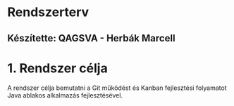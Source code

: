 # Rendszerterv
## Készítette: QAGSVA - Herbák Marcell

# 1. Rendszer célja

A rendszer célja bemutatni a Git működést és Kanban fejlesztési folyamatot Java ablakos alkalmazás fejlesztésével.
